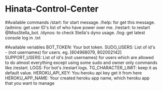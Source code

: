 # Hinata-Control-Center

#Available commands
/start: for start message.
/help: for get this message.
/admins: get user ID's list of who have power over me.
/restart: to restart @MissStella_bot.
/dynos: to check Stella's dyno usage.
/log: get latest console log in .txt

#Available veriables
BOT_TOKEN: Your bot token.
SUDO_USERS: List of id's - (not usernames) for users. eg. [604968079, 802002142]
SUPPORT_USERS: List of id's (not usernames) for users which are allowed to do almost everything except using some sudo and owner only commands like /restart.
LOGS: For bot's /restart logs.
TG_CHARACTER_LIMIT: keep it as default value.
HEROKU_API_KEY: You heroku api key get it from here
HEROKU_APP_NAME: Your created heroku app name, which heroku app that you want to manage
